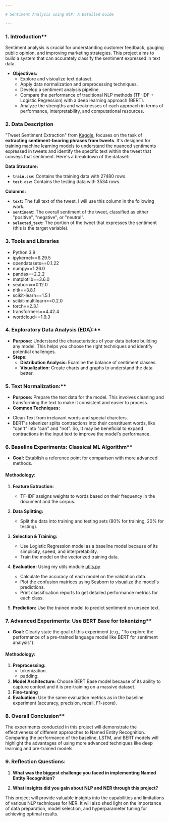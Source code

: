 ```yaml
---

# Sentiment Analysis using NLP: A Detailed Guide

---
```


### 1. Introduction**

Sentiment analysis is crucial for understanding customer feedback, gauging public opinion, and improving marketing strategies. This project aims to build a system that can accurately classify the sentiment expressed in text data.

* **Objectives:** 
    * Explore and visioalize text dataset.
    * Apply data normalization and preprocessing techniques.
    * Develop a sentiment analysis pipeline.
    * Compare the performance of traditional NLP methods (TF-IDF + Logistic Regression) with a deep learning approach (BERT).
    * Analyze the strengths and weaknesses of each approach in terms of performance, interpretability, and computational resources.

### 2. Data Description

"Tweet Sentiment Extraction" from [Kaggle](https://www.kaggle.com/competitions/tweet-sentiment-extraction/data), focuses on the task of **extracting sentiment-bearing phrases from tweets**. It's designed for training machine learning models to understand the nuanced sentiments expressed in tweets and identify the specific text within the tweet that conveys that sentiment. Here's a breakdown of the dataset:

**Data Structure:**

* **`train.csv`:** Contains the training data with 27480 rows.
* **`test.csv`:** Contains the testing data with 3534 rows.

**Columns:**

* **`text`:** The full text of the tweet. I will use this column in the following work.
* **`sentiment`:** The overall sentiment of the tweet, classified as either "positive", "negative", or "neutral".
* **`selected_text`:** The portion of the tweet that expresses the sentiment (this is the target variable). 

### 3. Tools and Libraries

* Python 3.9
* ipykernel==6.29.5
* opendatasets==0.1.22
* numpy==1.26.0
* pandas==2.2.2
* matplotlib==3.6.0
* seaborn==0.12.0
* nltk==3.8.1
* scikit-learn==1.5.1
* scikit-multilearn==0.2.0
* torch==2.3.1
* transformers==4.42.4
* wordcloud==1.9.3


### 4. Exploratory Data Analysis (EDA):**

* **Purpose:** Understand the characteristics of your data before building any model. This helps you choose the right techniques and identify potential challenges.
* **Steps:**
    * **Distribution Analysis:** Examine the balance of sentiment classes.
    * **Visualization:** Create charts and graphs to understand the data better.

### 5. Text Normalization:**

* **Purpose:** Prepare the text data for the model. This involves cleaning and transforming the text to make it consistent and easier to process.
* **Common Techniques:**
- Clean Text from irrelavant words and special charcters.
- BERT's tokenizer splits contractions into their constituent words, like "can't" into "can" and "not". So, It may be beneficial to expand contractions in the input text to improve the model's performance.

### 6. Baseline Experiments: Classical ML Algorithm**

* **Goal:**  Establish a reference point for comparison with more advanced methods. 
#### Methodology:

1. **Feature Extraction:** 
    - TF-IDF assigns weights to words based on their frequency in the document and the corpus.

2. **Data Splitting:** 
    - Split the data into training and testing sets (80% for training, 20% for testing).

3. **Selection & Training:** 
    - Use Logistic Regression model as a baseline model because of its simplicity, speed, and interpretability.
    - Train the model on the vectorized training data.

4. **Evaluation:** Using my utils module [utils.py](https://github.com/heba14101998/WideBotAI/blob/main/utils.py)
   - Calculate the accuracy of each model on the validation data.
   - Plot the confusion matrices using Seaborn to visualize the model's predictions.
   - Print classification reports to get detailed performance metrics for each class.

5. **Prediction:** Use the trained model to predict sentiment on unseen text.

### 7. Advanced Experiments: Use BERT Base for tokenizing**

* **Goal:** Clearly state the goal of this experiment (e.g., "To explore the performance of a pre-trained language model like BERT for sentiment analysis").
#### Methodology:
1. **Preprocessing:** 
    - tokenization.
    - padding.
2. **Model Architecture:** Choose BERT Base model because of its ability to capture context and it is pre-training on a massive dataset.
3. **Fine-tuning**
4. **Evaluation:**  Use the same evaluation metrics as in the baseline experiment (accuracy, precision, recall, F1-score). 

### 8. Overall Conclusion**

The experiments conducted in this project will demonstrate the effectiveness of different approaches to Named Entity Recognition. Comparing the performance of the baseline, LSTM, and BERT models will highlight the advantages of using more advanced techniques like deep learning and pre-trained models.

<!-- * **Comparison of Approaches:**  Compare the strengths and weaknesses of the different approaches you used (baseline, BERT, and any additional experiments). Consider:
    * **Accuracy:** Which model achieved the best performance?
    * **Computational Resources:**  Which approach was more computationally demanding?
    * **Interpretability:** Which model is easier to understand and explain?
* **Future Directions:**  Mention any future directions you see for this project. For example:
    * "Exploring ensemble methods to further improve the accuracy of sentiment classification."
    * "Developing methods for interpreting BERT's predictions and understanding its decision-making process." -->


### 9. Reflection Questions:

1. **What was the biggest challenge you faced in implementing Named Entity Recognition?** 

2. **What insights did you gain about NLP and NER through this project?** 

This project will provide valuable insights into the capabilities and limitations of various NLP techniques for NER. It will also shed light on the importance of data preparation, model selection, and hyperparameter tuning for achieving optimal results. 




